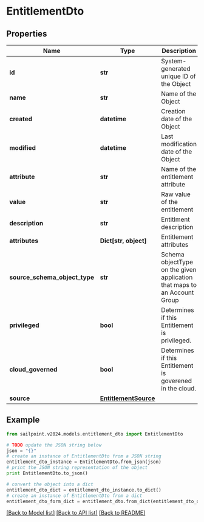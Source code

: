 # EntitlementDto


## Properties

Name | Type | Description | Notes
------------ | ------------- | ------------- | -------------
**id** | **str** | System-generated unique ID of the Object | [optional] [readonly] 
**name** | **str** | Name of the Object | 
**created** | **datetime** | Creation date of the Object | [optional] [readonly] 
**modified** | **datetime** | Last modification date of the Object | [optional] [readonly] 
**attribute** | **str** | Name of the entitlement attribute | [optional] 
**value** | **str** | Raw value of the entitlement | [optional] 
**description** | **str** | Entitlment description | [optional] 
**attributes** | **Dict[str, object]** | Entitlement attributes | [optional] 
**source_schema_object_type** | **str** | Schema objectType on the given application that maps to an Account Group | [optional] 
**privileged** | **bool** | Determines if this Entitlement is privileged. | [optional] 
**cloud_governed** | **bool** | Determines if this Entitlement is goverened in the cloud. | [optional] 
**source** | [**EntitlementSource**](EntitlementSource.md) |  | [optional] 

## Example

```python
from sailpoint.v2024.models.entitlement_dto import EntitlementDto

# TODO update the JSON string below
json = "{}"
# create an instance of EntitlementDto from a JSON string
entitlement_dto_instance = EntitlementDto.from_json(json)
# print the JSON string representation of the object
print EntitlementDto.to_json()

# convert the object into a dict
entitlement_dto_dict = entitlement_dto_instance.to_dict()
# create an instance of EntitlementDto from a dict
entitlement_dto_form_dict = entitlement_dto.from_dict(entitlement_dto_dict)
```
[[Back to Model list]](../README.md#documentation-for-models) [[Back to API list]](../README.md#documentation-for-api-endpoints) [[Back to README]](../README.md)


